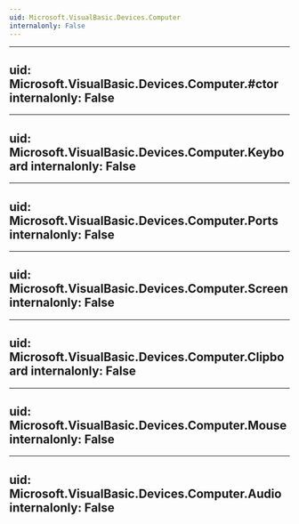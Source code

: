 ```yaml
---
uid: Microsoft.VisualBasic.Devices.Computer
internalonly: False
---
```


---
uid: Microsoft.VisualBasic.Devices.Computer.#ctor
internalonly: False
---

---
uid: Microsoft.VisualBasic.Devices.Computer.Keyboard
internalonly: False
---

---
uid: Microsoft.VisualBasic.Devices.Computer.Ports
internalonly: False
---

---
uid: Microsoft.VisualBasic.Devices.Computer.Screen
internalonly: False
---

---
uid: Microsoft.VisualBasic.Devices.Computer.Clipboard
internalonly: False
---

---
uid: Microsoft.VisualBasic.Devices.Computer.Mouse
internalonly: False
---

---
uid: Microsoft.VisualBasic.Devices.Computer.Audio
internalonly: False
---
